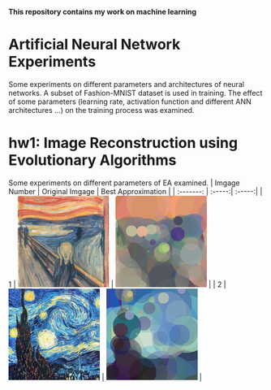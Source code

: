 **This repository contains my work on machine learning**

# Artificial Neural Network Experiments
Some experiments on different parameters and architectures of neural networks. A subset of Fashion-MNIST dataset is used in training. The effect of some parameters (learning rate, activation function and different ANN architectures ...) on the training process was examined.
# hw1: Image Reconstruction using Evolutionary Algorithms
Some experiments on different parameters of EA examined.
| Imgage Number | Original Imgage | Best Approximation |
| :-------: | :-----:| :-----:|
| 1 |  ![](https://github.com/aktastunahan/ML-Works/blob/main/painting1.png)  | ![](https://github.com/aktastunahan/ML-Works/blob/main/best_individual_painting1.png)   |
| 2 |  ![](https://github.com/aktastunahan/ML-Works/blob/main/painting2.png)  | ![](https://github.com/aktastunahan/ML-Works/blob/main/best_individual_painting2.png)   |
